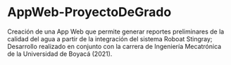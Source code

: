 # AppWeb-ProyectoDeGrado

Creación de una App Web que permite generar reportes preliminares de la calidad del agua a partir de la integración del sistema Roboat Stingray;
Desarrollo realizado en conjunto con la carrera de Ingeniería Mecatrónica de la Universidad de Boyacá (2021).
